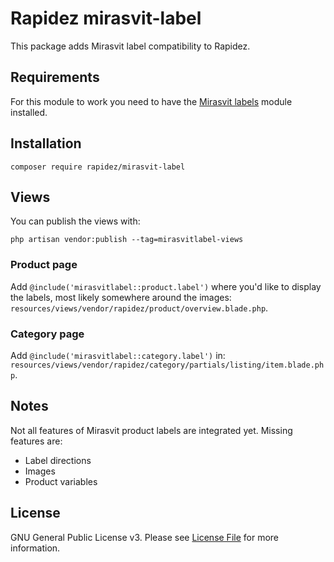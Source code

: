# Rapidez mirasvit-label

This package adds Mirasvit label compatibility to Rapidez.

## Requirements
For this module to work you need to have the [Mirasvit labels](https://mirasvit.com/magento-2-extensions/product-labels.html) module installed.

## Installation

```
composer require rapidez/mirasvit-label
```

## Views

You can publish the views with:
```
php artisan vendor:publish --tag=mirasvitlabel-views
```

### Product page
Add `@include('mirasvitlabel::product.label')` where you'd like to display the labels, most likely somewhere around the images: `resources/views/vendor/rapidez/product/overview.blade.php`.

### Category page
Add `@include('mirasvitlabel::category.label')` in: `resources/views/vendor/rapidez/category/partials/listing/item.blade.php`.

## Notes
Not all features of Mirasvit product labels are integrated yet. Missing features are:
* Label directions
* Images
* Product variables

## License

GNU General Public License v3. Please see [License File](LICENSE) for more information.
